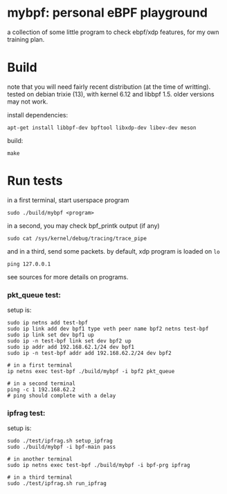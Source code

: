 # mybpf: personal eBPF playground

a collection of some little program to check ebpf/xdp features, for my own training plan.


# Build

note that you will need fairly recent distribution (at the time of writting).
tested on debian trixie (13), with kernel 6.12 and libbpf 1.5.
older versions may not work.

install dependencies:
```
apt-get install libbpf-dev bpftool libxdp-dev libev-dev meson
```

build:
```
make
```


# Run tests

in a first terminal, start userspace program
```
sudo ./build/mybpf <program>
```

in a second, you may check bpf_printk output (if any)
```
sudo cat /sys/kernel/debug/tracing/trace_pipe
```

and in a third, send some packets. by default, xdp program is loaded on `lo`
```
ping 127.0.0.1
```

see sources for more details on programs.


### pkt_queue test:

setup is:

```
sudo ip netns add test-bpf
sudo ip link add dev bpf1 type veth peer name bpf2 netns test-bpf
sudo ip link set dev bpf1 up
sudo ip -n test-bpf link set dev bpf2 up
sudo ip addr add 192.168.62.1/24 dev bpf1
sudo ip -n test-bpf addr add 192.168.62.2/24 dev bpf2

# in a first terminal
ip netns exec test-bpf ./build/mybpf -i bpf2 pkt_queue

# in a second terminal
ping -c 1 192.168.62.2
# ping should complete with a delay
```


### ipfrag test:

setup is:

```
sudo ./test/ipfrag.sh setup_ipfrag
sudo ./build/mybpf -i bpf-main pass

# in another terminal
sudo ip netns exec test-bpf ./build/mybpf -i bpf-prg ipfrag

# in a third terminal
sudo ./test/ipfrag.sh run_ipfrag
```
